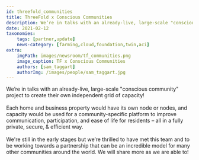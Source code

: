 ```yaml
---
id: threefold_communities
title: ThreeFold x Conscious Communities
description: We’re in talks with an already-live, large-scale "conscious community" project to create their own independent grid of capacity!
date: 2021-02-12
taxonomies:
    tags: [partner,update]
    news-category: [farming,cloud,foundation,twin,aci]
extra:
    imgPath: images/newsroom/tf_communities.png
    image_caption: TF x Conscious Communities
    authors: [sam_taggart]
    authorImg: /images/people/sam_taggart.jpg
---
```


We’re in talks with an already-live, large-scale "conscious community" project to create their own independent grid of capacity!
<br/>
<br/>
Each home and business property would have its own node or nodes, and capacity would be used for a community-specific platform to improve communication, participation, and ease of life for residents – all in a fully private, secure, & efficient way.
<br/>
<br/>
We're still in the early stages but we’re thrilled to have met this team and to be working towards a partnership that can be an incredible model for many other communities around the world. We will share more as we are able to!